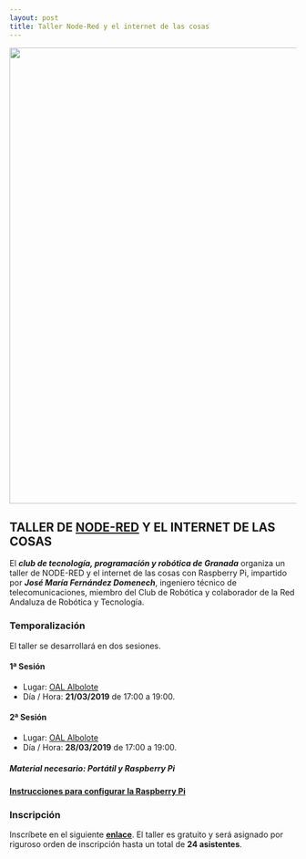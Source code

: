 ```yaml
---
layout: post
title: Taller Node-Red y el internet de las cosas
---
```



<img src="http://clubroboticagranada.github.io/images/node-red.png" width="800" />

## TALLER DE [NODE-RED](https://nodered.org/) Y EL INTERNET DE LAS COSAS ##

El ***club de tecnología, programación y robótica de Granada*** organiza un taller de NODE-RED y el internet de las cosas con Raspberry Pi, impartido por ***José María Fernández Domenech***, ingeniero técnico de telecomunicaciones, miembro del Club de Robótica y colaborador de la Red Andaluza de Robótica y Tecnología.



### Temporalización ###
El taller se desarrollará en dos sesiones.
#### 1ª Sesión ####
* Lugar: [OAL Albolote](https://goo.gl/maps/apqiUdvcC9s)
* Día / Hora: **21/03/2019** de 17:00 a 19:00.


#### 2ª Sesión ####
* Lugar: [OAL Albolote](https://goo.gl/maps/apqiUdvcC9s)
* Día / Hora: **28/03/2019** de 17:00 a 19:00.


##### Material necesario: Portátil y Raspberry Pi #####

#### [Instrucciones para configurar la Raspberry Pi](documentos/Instrucciones_configurar_Raspberry_Taller_Node-Red.pdf) ####

### Inscripción ###
Inscríbete en el siguiente [**enlace**](https://goo.gl/forms/RdhQToNnuL09rjFz2). El taller es gratuito y será asignado por riguroso orden de inscripción hasta un total de **24 asistentes**.
